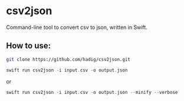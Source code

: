 # csv2json
Command-line tool to convert csv to json, written in Swift.

## How to use:   

```bash 
git clone https://github.com/hadig/csv2json.git
```
```swift 
swift run csv2json -i input.csv -o output.json 
```
or
```swift 
swift run csv2json -i input.csv -o output.json --minify --verbose
```
